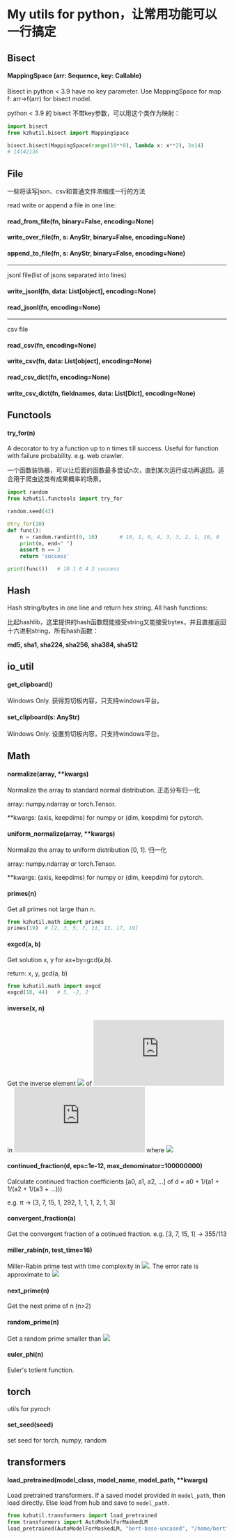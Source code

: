 # My utils for python，让常用功能可以一行搞定

Bisect
-----------
#### MappingSpace (arr: Sequence, key: Callable)
Bisect in python < 3.9 have no key parameter. Use MappingSpace for map f: arr->f(arr) for bisect model.

python < 3.9 的 bisect 不带key参数，可以用这个类作为映射：

```python
import bisect
from kzhutil.bisect import MappingSpace

bisect.bisect(MappingSpace(range(10**8), lambda x: x**2), 2e14)
# 14142136
```

File
-----------
一些将读写json、csv和普通文件浓缩成一行的方法

read write or append a file in one line: 
#### read_from_file(fn, binary=False, encoding=None)
#### write_over_file(fn, s: AnyStr, binary=False, encoding=None)
#### append_to_file(fn, s: AnyStr, binary=False, encoding=None)

-----------
jsonl file(list of jsons separated into lines)
#### write_jsonl(fn, data: List[object], encoding=None)
#### read_jsonl(fn, encoding=None)

-----------
csv file
#### read_csv(fn, encoding=None)
#### write_csv(fn, data: List[object], encoding=None)
#### read_csv_dict(fn, encoding=None)
#### write_csv_dict(fn, fieldnames, data: List[Dict], encoding=None)


Functools
-----------
#### try_for(n)
A decorator to try a function up to n times till success. Useful for function with failure probability. e.g. web crawler.

一个函数装饰器，可以让后面的函数最多尝试n次，直到某次运行成功再返回。适合用于爬虫这类有成果概率的场景。

```python
import random
from kzhutil.functools import try_for

random.seed(42)

@try_for(10)
def func():
    n = random.randint(0, 10)       # 10, 1, 0, 4, 3, 3, 2, 1, 10, 8
    print(n, end=" ")
    assert n == 3
    return 'success'

print(func())   # 10 1 0 4 3 success
```


Hash
-----------
Hash string/bytes in one line and return hex string. All hash functions:

比起hashlib，这里提供的hash函数既能接受string又能接受bytes，并且直接返回十六进制string，所有hash函数：

**md5, sha1, sha224, sha256, sha384, sha512**



io_util
-----------
#### get_clipboard()
Windows Only. 获得剪切板内容，只支持windows平台。
#### set_clipboard(s: AnyStr)
Windows Only. 设置剪切板内容，只支持windows平台。


Math
----------
#### normalize(array, **kwargs)
Normalize the array to standard normal distribution. 正态分布归一化

array: numpy.ndarray or torch.Tensor.

**kwargs: (axis, keepdims) for numpy or (dim, keepdim) for pytorch.

#### uniform_normalize(array, **kwargs)
Normalize the array to uniform distribution [0, 1]. 归一化

array: numpy.ndarray or torch.Tensor.

**kwargs: (axis, keepdims) for numpy or (dim, keepdim) for pytorch.

#### primes(n)
Get all primes not large than n.
```python
from kzhutil.math import primes
primes(19)  # [2, 3, 5, 7, 11, 13, 17, 19]
```

#### exgcd(a, b)
Get solution x, y for ax+by=gcd(a,b).

return: x, y, gcd(a, b)
```python
from kzhutil.math import exgcd
exgcd(18, 44)   # 5, -2, 2
```

#### inverse(x, n)
Get the inverse element ![](https://latex.codecogs.com/gif.latex?x^{-1}) of ![](https://latex.codecogs.com/gif.latex?x) in ![](https://latex.codecogs.com/gif.latex?Z_n) where ![](https://latex.codecogs.com/svg.image?x%5E%7B-1%7Dx%5Cequiv%201%5C%20(mod%5C%20n))

#### continued_fraction(d, eps=1e-12, max_denominator=100000000)
Calculate continued fraction coefficients [a0, a1, a2, ...] of d = a0 + 1/(a1 + 1/(a2 + 1/(a3 + ...)))

e.g. π -> [3, 7, 15, 1, 292, 1, 1, 1, 2, 1, 3]

#### convergent_fraction(a)
Get the convergent fraction of a cotinued fraction. e.g. [3, 7, 15, 1] -> 355/113


#### miller_rabin(n, test_time=16)
Miller-Rabin prime test with time complexity in ![](https://latex.codecogs.com/svg.image?O(klog^3(n))).
The error rate is approximate to ![](https://latex.codecogs.com/svg.image?(1%2F4)%5Ek)

#### next_prime(n)
Get the next prime of n (n>2)

#### random_prime(n)
Get a random prime smaller than ![](https://latex.codecogs.com/svg.image?10^n)

#### euler_phi(n)
Euler's totient function.

torch
----------
utils for pyroch
#### set_seed(seed)
set seed for torch, numpy, random

transformers
-----------
#### load_pretrained(model_class, model_name, model_path, **kwargs)
Load pretrained transformers. If a saved model provided in `model_path`, then load directly. Else load from hub and save to `model_path`.
```python
from kzhutil.transformers import load_pretrained
from transformers import AutoModelForMaskedLM
load_pretrained(AutoModelForMaskedLM, "bert-base-uncased", "/home/bert")
```
